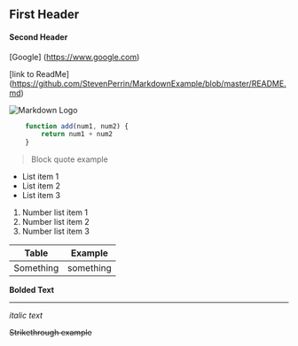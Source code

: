 


## First Header

#### Second Header

[Google] (https://www.google.com)

[link to ReadMe] (https://github.com/StevenPerrin/MarkdownExample/blob/master/README.md)


![Markdown Logo](https://markdown-here.com/img/icon256.png)

```javascript
    function add(num1, num2) {
        return num1 + num2
    }
```

> Block quote example

* List item 1
* List item 2
* List item 3

1. Number list item 1
1. Number list item 2
1. Number list item 3

| Table     | Example    |
| -------   | ---------- |
| Something | something  |

**Bolded Text**

___

_italic text_

~~Strikethrough example~~

